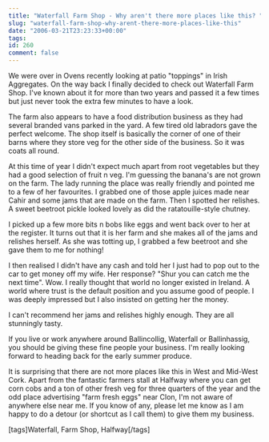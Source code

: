 ```yaml
---
title: "Waterfall Farm Shop - Why aren't there more places like this? "
slug: "waterfall-farm-shop-why-arent-there-more-places-like-this"
date: "2006-03-21T23:23:33+00:00"
tags:
id: 260
comment: false
---
```


We were over in Ovens recently looking at patio "toppings" in Irish Aggregates. On the way back I finally decided to check out Waterfall Farm Shop. I've known about it for more than two years and passed it a few times but just never took the extra few minutes to have a look.

The farm also appears to have a food distribution business as they had several branded vans parked in the yard. A few tired old labradors gave the perfect welcome. The shop itself is basically the corner of one of their barns where they store veg for the other side of the business. So it was coats all round.

At this time of year I didn't expect much apart from root vegetables but they had a good selection of fruit n veg. I'm guessing the banana's are not grown on the farm. The lady running the place was really friendly and pointed me to a few of her favourites. I grabbed one of those apple juices made near Cahir and some jams that are made on the farm. Then I spotted her relishes. A sweet beetroot pickle looked lovely as did the ratatouille-style chutney.

I picked up a few more bits n bobs like eggs and went back over to her at the register. It turns out that it is her farm and she makes all of the jams and relishes herself. As she was totting up, I grabbed a few beetroot and she gave them to me for nothing!

I then realised I didn't have any cash and told her I just had to pop out to the car to get money off my wife. Her response? "Shur you can catch me the next time". Wow. I really thought that world no longer existed in Ireland. A world where trust is the default position and you assume good of people. I was deeply impressed but I also insisted on getting her the money.

I can't recommend her jams and relishes highly enough. They are all stunningly tasty.

If you live or work anywhere around Ballincollig, Waterfall or Ballinhassig, you should be giving these fine people your business. I'm really looking forward to heading back for the early summer produce.

It is surprising that there are not more places like this in West and Mid-West Cork. Apart from the fantastic farmers stall at Halfway where you can get corn cobs and a ton of other fresh veg for three quarters of the year and the odd place advertising "farm fresh eggs" near Clon, I'm not aware of anywhere else near me. If you know of any, please let me know as I am happy to do a detour (or shortcut as I call them) to give them my business.

[tags]Waterfall, Farm Shop, Halfway[/tags]
